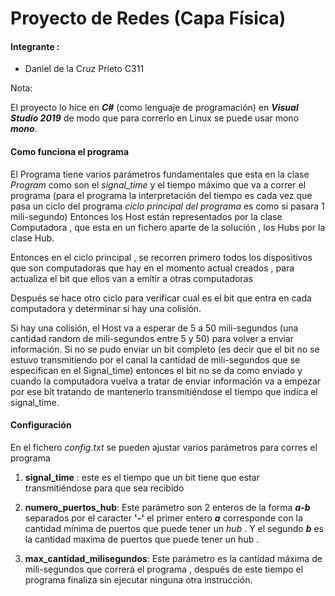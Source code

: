 ﻿# Proyecto de Redes  (Capa Física)

#### Integrante : 
 - Daniel de la Cruz Prieto C311

 Nota: 

 El proyecto lo hice en ***C#*** (como lenguaje de programación) en ***Visual Studio 2019*** 
 de modo que para correrlo en Linux se puede usar mono ***mono***. 


#### Como funciona el programa

El Programa tiene varios parámetros fundamentales que esta en la clase *Program* como son el 
*signal_time* y el tiempo máximo que va a correr el programa (para el programa la interpretación del tiempo es cada vez que pasa un 
ciclo del programa *ciclo principal del programa* es como si pasara 1 mili-segundo) Entonces los Host están representados por la 
clase Computadora , que esta en un fichero aparte de la solución , los Hubs por la clase Hub.

Entonces en el ciclo principal , se recorren primero todos los dispositivos que son computadoras que hay en el momento actual creados , 
para actualiza el bit que ellos van a emitir a otras computadoras 

Después se hace otro ciclo para verificar cual es el bit que entra en cada computadora y determinar si 
hay una colisión.

Si hay una colisión, el Host va a esperar de 5 a 50 mili-segundos (una cantidad random de mili-segundos entre 5 y 50) 
para volver a enviar información. Si no se pudo enviar un bit completo (es decir que el bit no se estuvo transmitiendo por el canal la cantidad de mili-segundos 
que se especifican en el Signal_time) entonces el bit no se da como enviado y cuando la computadora vuelva a tratar de enviar información va a empezar por ese bit 
tratando de mantenerlo transmitiéndose el tiempo que indica el signal_time.   


#### Configuración 

En el fichero *config.txt* se pueden ajustar varios parámetros para corres el programa

1. **signal_time** : este es el tiempo que un bit tiene que estar transmitiéndose para que sea recibido 

2. **numero_puertos_hub**: Este parámetro son 2 enteros de la forma ***a-b*** separados por el caracter **'-'**  el primer entero ***a*** corresponde con la cantidad mínima de puertos que puede tener un *hub* . Y el segundo ***b*** es la cantidad maxima de puertos que puede tener un hub .

3. **max_cantidad_milisegundos**: Este parámetro es la cantidad máxima de mili-segundos que correrá el programa , después de este tiempo el programa finaliza sin ejecutar ninguna otra instrucción. 
